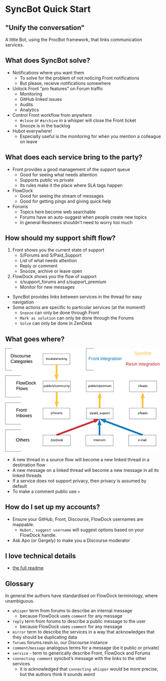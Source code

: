 # SyncBot Quick Start

## "Unify the conversation"
A little Bot, using the ProcBot framework, that links communication services.

## What does SyncBot solve?

* Notifications where you want them
	* To solve for the problem of not noticing Front notifications
	* But please, receive notifications somewhere
* Unlock Front "pro features" on Forum traffic
	* Monitoring
	* GitHub linked issues
	* Audits
	* Analytics
* Control Front workflow from anywhere
	* `#close` or `#archive` in a whisper will close the Front ticket
	* Snooze is in the backlog
* Hubot everywhere!
	* Especially useful is the monitoring for when you mention a colleague on leave

## What does each service bring to the party?

* Front provides a good management of the support queue
	* Good for seeing what needs attention
	* Supports public vs private
	* Its rules make it the place where SLA tags happen
* FlowDock
	* Good for seeing the stream of messages
	* Good for getting pings and giving quick help
* Forums
	* Topics here become web searchable
	* Forums have an auto-suggest when people create new topics
	* In general Resineers shouldn't need to worry too much

## How should my support shift flow?

1) Front shows you the current state of support
	* S/Forums and S/Paid_Support
	* List of what needs attention
	* Reply or comment
	* Snooze, archive or leave open
1) FlowDock shows you the flow of support
	* s/support_forums and s/support_premium
	* Monitor for new messages

* SyncBot provides links between services in the thread for easy navigation
* Some actions are specific to particular services (at the moment!)
	* `Snooze` can only be done through Front
	* `Mark as solution` can only be done through the Forums
	* `Solve` can only be done in ZenDesk

## What goes where?

![flow-diagram](syncflow.png)

* A new thread in a source flow will become a new linked thread in a destination flow
* A new message on a linked thread will become a new message in all its linked threads
* If a service does not support privacy, then privacy is assumed by default
* To make a comment public use `>`

## How do I set up my accounts?

* Ensure your GitHub, Front, Discourse, FlowDock usernames are mappable.
	* `Hubot, suggest username` will suggest options based on your FlowDock handle.
* Ask Apo (or Gergely) to make you a Discourse moderator

## I love technical details

* [the full readme](syncbot-readme.md)

## Glossary

In general the authors have standardised on FlowDock terminology, where unambiguous.

* `whisper` term from forums to describe an internal message
	* because FlowDock uses `comment` for any message
* `reply` term from forums to describe a public message to the user
	* because FlowDock uses `comment` for any message
* `mirror` term to describe the services in a way that acknowledges that they should be duplicating data
* `forums` forums.resin.io, our Discourse instance
* `comment`/`message` analogous terms for a message (be it public or private)
* `service` - term to generically describe Front, FlowDock and Forums
* `connecting comment` syncbot’s message with the links to the other services
	* it is acknowledged that `connecting whisper` would be more precise, but the authors think it sounds weird
